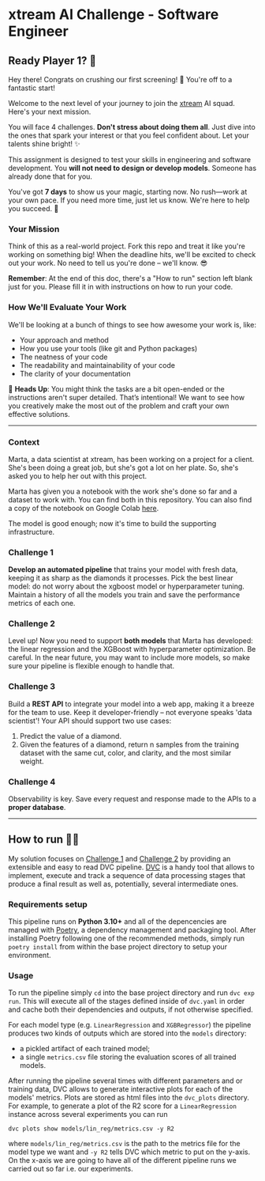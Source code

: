 # xtream AI Challenge - Software Engineer

## Ready Player 1? 🚀

Hey there! Congrats on crushing our first screening! 🎉 You're off to a fantastic start!

Welcome to the next level of your journey to join the [xtream](https://xtreamers.io) AI squad. Here's your next mission.

You will face 4 challenges. **Don't stress about doing them all**. Just dive into the ones that spark your interest or that you feel confident about. Let your talents shine bright! ✨

This assignment is designed to test your skills in engineering and software development. You **will not need to design or develop models**. Someone has already done that for you. 

You've got **7 days** to show us your magic, starting now. No rush—work at your own pace. If you need more time, just let us know. We're here to help you succeed. 🤝

### Your Mission
[comment]: # (Well, well, well. Nice to see you around! You found an Easter Egg! Put the picture of an iguana at the beginning of the "How to Run" section, just to let us know. And have fun with the challenges! 🦎)

Think of this as a real-world project. Fork this repo and treat it like you're working on something big! When the deadline hits, we'll be excited to check out your work. No need to tell us you're done – we'll know. 😎

**Remember**: At the end of this doc, there's a "How to run" section left blank just for you. Please fill it in with instructions on how to run your code.

### How We'll Evaluate Your Work

We'll be looking at a bunch of things to see how awesome your work is, like:

* Your approach and method
* How you use your tools (like git and Python packages)
* The neatness of your code
* The readability and maintainability of your code
* The clarity of your documentation

🚨 **Heads Up**: You might think the tasks are a bit open-ended or the instructions aren't super detailed. That’s intentional! We want to see how you creatively make the most out of the problem and craft your own effective solutions.

---

### Context

Marta, a data scientist at xtream, has been working on a project for a client. She's been doing a great job, but she's got a lot on her plate. So, she's asked you to help her out with this project.

Marta has given you a notebook with the work she's done so far and a dataset to work with. You can find both in this repository.
You can also find a copy of the notebook on Google Colab [here](https://colab.research.google.com/drive/1ZUg5sAj-nW0k3E5fEcDuDBdQF-IhTQrd?usp=sharing).

The model is good enough; now it's time to build the supporting infrastructure.

### Challenge 1

**Develop an automated pipeline** that trains your model with fresh data, keeping it as sharp as the diamonds it processes. 
Pick the best linear model: do not worry about the xgboost model or hyperparameter tuning. 
Maintain a history of all the models you train and save the performance metrics of each one.

### Challenge 2

Level up! Now you need to support **both models** that Marta has developed: the linear regression and the XGBoost with hyperparameter optimization. 
Be careful. 
In the near future, you may want to include more models, so make sure your pipeline is flexible enough to handle that.

### Challenge 3

Build a **REST API** to integrate your model into a web app, making it a breeze for the team to use. Keep it developer-friendly – not everyone speaks 'data scientist'! 
Your API should support two use cases:
1. Predict the value of a diamond.
2. Given the features of a diamond, return n samples from the training dataset with the same cut, color, and clarity, and the most similar weight.

### Challenge 4

Observability is key. Save every request and response made to the APIs to a **proper database**.

---

## How to run 🦎🦫
My solution focuses on [Challenge 1](#challenge-1) and [Challenge 2](#challenge-2) by providing an extensible and easy to read DVC pipeline. [DVC](https://dvc.org/doc) is a handy tool that allows to implement, execute and track a sequence of data processing stages that produce a final result as well as, potentially, several intermediate ones.

### Requirements setup
This pipeline runs on **Python 3.10+** and all of the depencencies are managed with [Poetry](https://python-poetry.org/docs/), a dependency management and packaging tool. After installing Poetry following one of the recommended methods, simply run `poetry install` from within the base project directory to setup your environment.

### Usage
To run the pipeline simply `cd` into the base project directory and run `dvc exp run`. This will execute all of the stages defined inside of `dvc.yaml` in order and cache both their dependencies and outputs, if not otherwise specified.

For each model type (e.g. `LinearRegression` and `XGBRegressor`) the pipeline produces two kinds of outputs which are stored into the `models` directory:
- a pickled artifact of each trained model;
- a single `metrics.csv` file storing the evaluation scores of all trained models.

After running the pipeline several times with different parameters and or training data, DVC allows to generate interactive plots for each of the models' metrics. Plots are stored as html files into the `dvc_plots` directory. For example, to generate a plot of the R2 score for a `LinearRegression` instance across several experiments you can run

```shell
dvc plots show models/lin_reg/metrics.csv -y R2
```

where `models/lin_reg/metrics.csv` is the path to the metrics file for the model type we want and `-y R2` tells DVC which metric to put on the y-axis. On the x-axis we are going to have all of the different pipeline runs we carried out so far i.e. our experiments.
